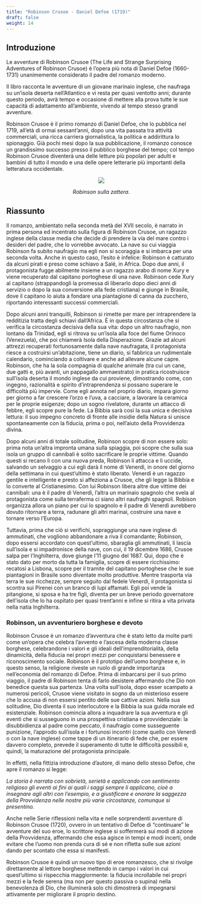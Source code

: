 ```yaml
---
title: "Robinson Crusoe - Daniel Defoe (1719)"
draft: false
weight: 14
---
```



## Introduzione

 

Le avventure di Robinson Crusoe (The Life and Strange Surprising Adventures of Robinson Crusoe) è l’opera più nota di Daniel Defoe (1660-1731) unanimemente considerato il padre del romanzo moderno.

Il libro racconta le avventure di un giovane marinaio inglese, che naufraga su un’isola deserta nell’Atlantico e vi resta per quasi ventotto anni; durante questo periodo, avrà tempo e occasione di mettere alla prova tutte le sue capacità di adattamento all’ambiente, vivendo al tempo stesso grandi avventure.

Robinson Crusoe è il primo romanzo di Daniel Defoe, che lo pubblica nel 1719, all’età di ormai sessant’anni, dopo una vita passata tra attività commerciali, una ricca carriera giornalistica, la politica e addirittura lo spionaggio. Già pochi mesi dopo la sua pubblicazione, il romanzo conosce un grandissimo successo presso il pubblico borghese del tempo; col tempo Robinson Crusoe diventerà una delle letture più popolari per adulti e bambini di tutto il mondo e una delle opere letterarie più importanti della letteratura occidentale.

<div align="center"><img src="https://upload.wikimedia.org/wikipedia/commons/thumb/0/07/Robinson_von_Offterdinger_und_Zweigle_Kap_12.jpg/522px-Robinson_von_Offterdinger_und_Zweigle_Kap_12.jpg">

<i>Robinson sulla zattera.</i></div>

## Riassunto

 

Il romanzo, ambientato nella seconda metà del XVII secolo, è narrato in prima persona ed incentrato sulla figura di Robinson Crusoe, un ragazzo inglese della classe media che decide di prendere la via del mare contro i desideri del padre, che lo vorrebbe avvocato. La nave su cui viaggia Robinson fa subito naufragio ma egli non si scoraggia e si imbarca per una seconda volta. Anche in questo caso, l’esito è infelice: Robinson è catturato da alcuni pirati e preso come schiavo a Salé, in Africa. Dopo due anni, il protagonista fugge abilmente insieme a un ragazzo arabo di nome Xury e viene recuperato dal capitano portoghese di una nave. Robinson cede Xury al capitano (strappandogli la promessa di liberarlo dopo dieci anni di servizio o dopo la sua conversione alla fede cristiana) e giunge in Brasile, dove il capitano lo aiuta a fondare una piantagione di canna da zucchero, riportando interessanti successi commerciali.

Dopo alcuni anni tranquilli, Robinson si rimette per mare per intraprendere la redditizia tratta degli schiavi dall’Africa. È in questa circostanza che si verifica la circostanza decisiva della sua vita: dopo un altro naufragio, non lontano da Trinidad, egli si ritrova su un’isola alla foce del fiume Orinoco (Venezuela), che poi chiamerà Isola della Disperazione. Grazie ad alcuni attrezzi recuperati fortunosamente dalla nave naufragata, il protagonista riesce a costruirsi un’abitazione, tiene un diario, si fabbrica un rudimentale calendario, cominciando a coltivare e anche ad allevare alcune capre. Robinson, che ha la sola compagnia di qualche animale (tra cui un cane, due gatti e, più avanti, un pappagallo ammaestrato) in pratica ricostruisce sull’isola deserta il mondo inglese da cui proviene, dimostrando come, con ingegno, razionalità e spirito d’intraprendenza si possano superare le difficoltà più impervie. Come egli annota nel proprio diario, impara giorno per giorno a far crescere l’orzo e l’uva, a cacciare, a lavorare la ceramica per le proprie esigenze; dopo un sogno rivelatore, durante un attacco di febbre, egli scopre pure la fede. La Bibbia sarà così la sua unica e decisiva lettura: il suo impegno concreto di fronte alle insidie della Natura si unisce spontaneamente con la fiducia, prima o poi, nell’aiuto della Provvidenza divina.

Dopo alcuni anni di totale solitudine, Robinson scopre di non essere solo: prima nota un’altra impronta umana sulla spiaggia, poi scopre che sulla sua isola un gruppo di cannibali è solito sacrificare le proprie vittime. Quando questi si recano lì con una nuova preda, Robinson li attacca e li uccide, salvando un selvaggio a cui egli darà il nome di Venerdì, in onore del giorno della settimana in cui quest’ultimo è stato liberato. Venerdì è un ragazzo gentile e intelligente e presto si affeziona a Crusoe, che gli legge la Bibbia e lo converte al Cristianesimo. Con lui Robinson libera altre due vittime dei cannibali: una è il padre di Venerdì, l’altra un marinaio spagnolo che svela al protagonista come sulla terraferma ci siano altri naufraghi spagnoli. Robison organizza allora un piano per cui lo spagnolo e il padre di Venerdì avrebbero dovuto ritornare a terra, radunare gli altri marinai, costruire una nave e tornare verso l’Europa.

Tuttavia, prima che ciò si verifichi, sopraggiunge una nave inglese di ammutinati, che vogliono abbandonare a riva il comandante; Robinson, dopo essersi accordato con quest’ultimo, sbaraglia gli ammutinati, li lascia sull’isola e si impadronisce della nave, con cui, il 19 dicembre 1686, Crusoe salpa per l’Inghilterra, dove giunge l’11 giugno del 1687. Qui, dopo che è stato dato per morto da tutta la famiglia, scopre di essere ricchissimo: recatosi a Lisbona, scopre per il tramite del capitano portoghese che le sue piantagioni in Brasile sono diventate molto produttive. Mentre trasporta via terra le sue ricchezze, sempre seguito dal fedele Venerdì, il protagonista si scontra sui Pirenei con un branco di lupi affamati. Egli poi vende la pitangione, si sposa e ha tre figli, diventa per un breve periodo governatore dell’isola che lo ha ospitato per quasi trent’anni e infine si ritira a vita privata nella natia Inghilterra.

 

### Robinson, un avventuriero borghese e devoto

 

Robinson Crusoe è un romanzo d’avventura che è stato letto da molte parti come un’opera che celebra l’avvento e l’ascesa della moderna classe borghese, celebrandone i valori e gli ideali dell’imprenditorialità, della dinamicità, della fiducia nei propri mezzi per conquistarsi benessere e riconoscimento sociale. Robinson è il prototipo dell’uomo borghese e, in questo senso, la religione riveste un ruolo di grande importanza nell’economia del romanzo di Defoe. Prima di imbarcarsi per il suo primo viaggio, il padre di Robinson tenta di farlo desistere affermando che Dio non benedice questa sua partenza. Una volta sull’isola, dopo esser scampato a numerosi pericoli, Crusoe viene visitato in sogno da un misterioso essere che lo accusa di non essersi pentito delle sue cattive azioni. Nella sua solitudine, Dio diventa il suo interlocutore e la Bibbia la sua guida morale ed esistenziale. Robinson comincia allora a inquadrare la sua avventura e gli eventi che si susseguono in una prospettiva cristiana e provvidenziale: la disubbidienza al padre come peccato, il naufragio come susseguente punizione, l’approdo sull’isola e i fortunosi incontri (come quello con Venerdì o con la nave inglese) come tappe di un itinerario di fede che, per essere davvero completo, prevede il superamento di tutte le difficoltà possibili e, quindi, la maturazione del protagonista principale.

In effetti, nella fittizia introduzione d’autore, di mano dello stesso Defoe, che apre il romanzo si legge:

_La storia è narrata con sobrietà, serietà e applicando con sentimento religioso gli eventi ai fini ai quali i saggi sempre li applicano, cioè a insegnare agli altri con l’esempio, e a giustificare e onorare la saggezza della Provvidenza nelle nostre più varie circostanze, comunque si presentino._

Anche nelle Serie riflessioni nella vita e nelle sorprendenti avventure di Robinson Crusoe (1720), ovvero in un tentativo di Defoe di “continuare” le avventure del suo eroe, lo scrittore inglese si soffermerà sui modi di azione della Provvidenza, affermando che essa agisce in tempi e modi incerti, onde evitare che l’uomo non prenda cura di sé e non rifletta sulle sue azioni dando per scontato che essa si manifesti.

Robinson Crusoe è quindi un nuovo tipo di eroe romanzesco, che si rivolge direttamente al lettore borghese mettendo in campo i valori in cui quest’ultimo si rispecchia maggiormente: la fiducia incrollabile nei propri mezzi e la fede serena (ma non per questo passiva o supina) nella benevolenza di Dio, che illuminerà solo chi dimostrerà di impegnarsi attivamente per migliorare il proprio destino.